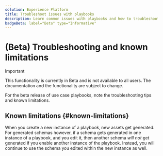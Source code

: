 ```yaml
---
solution: Experience Platform
title: Troubleshoot issues with playbooks
description: Learn common issues with playbooks and how to troubleshoot them
badgeBeta: label="Beta" type="Informative"
---
```


# (Beta) Troubleshooting and known limitations

>[!IMPORTANT]
>
>This functionality is currently in Beta and is not available to all users. The documentation and the functionality are subject to change.

For the beta release of use case playbooks, note the troubleshooting tips and known limitations.

## Known limitations {#known-limitations}

When you create a new instance of a playbook, new assets get generated. For generated schemas however, if a schema gets generated in one instance of a playbook, and you edit it, then another schema *will not* get generated if you enable another instance of the playbook. Instead, you will continue to use the schema you edited within the new instance as well.




